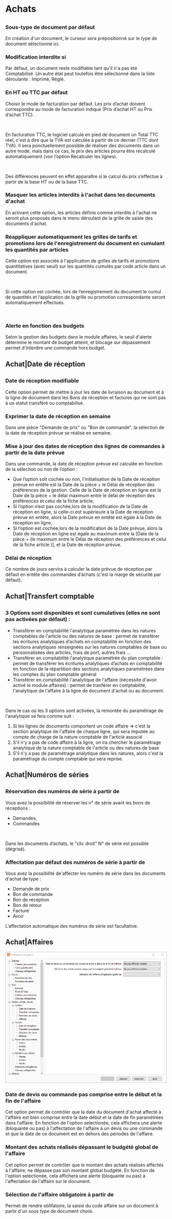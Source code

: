# Achats



## 


### Sous-type de document par défaut


En création d'un document, le curseur sera prépositionné sur le type de document sélectionné ici.


### Modification interdite si


Par défaut, un document reste modifiable tant qu'il n'a pas été Comptabilisé. Un autre état peut toutefois être sélectionné dans la liste déroulante : Imprimé, Réglé.


### En HT ou TTC par défaut


Choisir le mode de facturation par défaut. Les prix d’achat doivent correspondre au mode de facturation indiqué (Prix d’achat HT ou Prix d’achat TTC).


 


En facturation TTC, le logiciel calcule en pied de document un Total TTC réel, c'est à dire que la TVA est calculée à partir de ce dernier (TTC dont TVA). Il sera ponctuellement possible de réaliser des documents dans un autre mode, mais dans ce cas, le prix des articles pourra être recalculé automatiquement (voir l’option Recalculer les lignes).


 


Des différences peuvent en effet apparaître si le calcul du prix s’effectue à partir de la base HT ou de la base TTC.


### Masquer les articles interdits à l'achat dans les documents d'achat


En activant cette option, les articles définis comme interdits à l'achat ne seront plus proposés dans le menu déroulant de la grille de saisie des documents d'achat.


### Réappliquer automatiquement les grilles de tarifs et promotions lors de l'enregistrement du document en cumulant les quantités par articles


Cette option est associée à l'application de grilles de tarifs et promotions quantitatives (avec seuil) sur les quantités cumulés par code article dans un document.


 


Si cette option est cochée, lors de l’enregistrement du document le cumul de quantités et l’application de la grille ou promotion correspondante seront automatiquement effectués.


 


### Alerte en fonction des budgets


Selon la gestion des budgets dans le module affaires, le seuil d'alerte détermine le montant de budget atteint, et blocage sur dépassement permet d'interdire une commande hors budget.


## Achat|Date de réception


## 


### Date de réception modifiable


Cette option permet de mettre à jour les date de livraison au document et à la ligne de document dans les Bons de réception et factures qui ne sont pas à un statut transféré ou comptabilisé.


### Exprimer la date de réception en semaine


Dans une pièce "Demande de prix" ou "Bon de commande", la sélection de la date de réception prévue se réalise en semaine.


### Mise à jour des dates de réception des lignes de commandes à partir de la date prévue


Dans une commande, la date de réception prévue est calculée en fonction de la sélection ou non de l’option :


* Que l’option soit cochée ou non, l’initialisation de la Date de réception prévue en entête est la Date de la pièce + le Délai de réception des préférences de la gestion. Celle de la Date de réception en ligne est la Date de la pièce + le délai maximum entre le délai de réception des préférences et celui de la fiche article,
* Si l’option n’est pas cochée,lors de la modification de la Date de réception en ligne, si celle-ci est supérieure à la Date de réception prévue en entête, alors la Date prévue en entête est égale à la Date de réception en ligne,
* Si l’option est cochée,lors de la modification de la Date prévue, alors la Date de réception en ligne est égale au maximum entre la [Date de la pièce + (le maximum entre le Délai de réception des préférences et celui de la fiche article )], et la Date de réception prévue.


### Délai de réception


Ce nombre de jours servira à calculer la date prévue de réception par défaut en entête des commandes d’achats (c'est la marge de sécurité par défaut).


## Achat|Transfert comptable


## 


### 3 Options sont disponibles et sont cumulatives (elles ne sont pas activées par défaut) :


* Transférer en comptabilité l'analytique paramétrée dans les natures comptables de l'article ou des natures de base : permet de transférer les écritures analytiques d’achats en comptabilité en fonction des sections analytiques renseignées sur les natures comptables de base ou personnalisées des articles, frais de port, autres frais …
* Transférer en comptabilité l'analytique paramétrée du plan comptable : permet de transférer les écritures analytiques d’achats en comptabilité en fonction de la répartition des sections analytiques paramétrées dans les comptes du plan comptable général
* Transférer en comptabilité l'analytique de l'affaire (nécessite d'avoir activé le module affaires) : permet de tranférer en comptabilité, l'analytique de l'affaire à la ligne de document d'achat ou au document.


 


Dans le cas où les 3 options sont activées, la remontée du paramétrage de l'analytique se fera comme suit :


1. Si les lignes de documents comportent un code affaire => c'est la section analytique de l'affaire de chaque ligne, qui sera imputée au compte de charge de la nature comptable de l'article associé
2. S'il n'y a pas de code affaire à la ligne, on ira chercher le paramétrage analytique de la nature comptable de l'article ou des natures de base
3. S'il n'y a pas de paramétrage analytique dans les natures, alors c'est la paramétrage du compte comptable qui sera reprise.


## Achat|Numéros de séries


## 


### Réservation des numéros de série à partir de


Vous avez la possibilité de réserver les n° de série avant les bons de réceptions :


* Demandes,
* Commandes


 


Dans les documents d’achats, le "clic droit" N° de série est possible (dégrisé).


### Affectation par défaut des numéros de série à partir de


Vous avez la possibilité de'affecter les numéro de série dans les documents d'achat de type :


* Demande de prix
* Bon de commande
* Bon de réception
* Bon de retour
* Facture
* Avoir


L’affectation automatique des numéros de série est facultative.


## Achat|Affaires


![](../../assets/images/PreferencesGestion/2-4/image8.png)


### Date de devis ou commande pas comprise entre le début et la fin de l'affaire


Cet option permet de contrôler que la date du document d'achat affecté à l'affaire est bien comprise entre la date début et la date de fin paramétrées dans l'affaire. En fonction de l'option selectionée, cela affichera une alerte (bloquante ou pas) à l'affectation de l'affaire à un devis ou une commande et que la date de ce document est en dehors des périodes de l'affaire.


### Montant des achats réalisés dépassant le budgété global de l'affaire


Cet option permet de contrôler que le montant des achats réalisés afféctés à l'affaire, ne dépasse pas son montant global budgété. En fonction de l'option selectionée, cela affichera une alerte (bloquante ou pas) à l'affectation de l'affaire sur le document.


### Sélection de l'affaire obligatoire à partir de


Permet de rendre oblifatoire, la saisie du code affaire sur un document à partir d'un sous type de document choisi.


 


